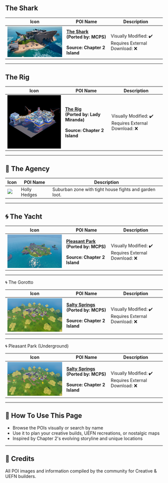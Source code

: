 ##  The Shark

| Icon | POI Name | Description |
|------|----------|-------------|
|  <img src=".assets/landscape_comp (4).jpeg" width="256"/> | **[The Shark](https://github.com/MechanicPlaysFR/Fortnite-UEFN-POIs/blob/956e1038012592e78999e295cd15c5c06c5f44ec/SpawnerTexts/The%20Shark.txt)**<br>**(Ported by: MCPS)**<br><br>**Source: Chapter 2 Island** | Visually Modified: ✔️<br>Requires External Download: ❌|
---

## The Rig

| Icon | POI Name | Description |
|------|----------|-------------|
| <img src=".assets/rig.png" width="256"/> | **[The Rig](https://github.com/MechanicPlaysFR/Fortnite-UEFN-POIs/blob/cb0dc65038548b71f77cfc253d087ac1f93ed8e2/SpawnerTexts/rig.txt)**<br>**(Ported by: Lady Miranda)**<br><br>**Source: Chapter 2 Island** | Visually Modified: ✔️<br>Requires External Download: ❌|
---

## 🧱 The Agency

| Icon | POI Name | Description |
|------|----------|-------------|
| <img src=".assets/Holly_Hedges.png" width="256"/> | Holly Hedges | Suburban zone with tight house fights and garden loot. |


---
## 🌀 The Yacht

| Icon | POI Name | Description |
|------|----------|-------------|
| <img src=".assets/ScreenShot00005.png" width="256"/> | **[Pleasant Park](https://github.com/MechanicPlaysFR/Fortnite-UEFN-POIs/blob/edbbe16a50d9cf4af4780b12cd3869701075b054/SpawnerTexts/Pleasent%20Park%20CH%202.txt)**<br>**(Ported by: MCPS)**<br><br>**Source: Chapter 2 Island** | Visually Modified: ✔️<br>Requires External Download: ❌|
---
🌀 The Gorotto

| Icon | POI Name | Description |
|------|----------|-------------|
| <img src=".assets/ScreenShot00007.png" width="256"/> | **[Salty Springs](https://github.com/MechanicPlaysFR/Fortnite-UEFN-POIs/blob/f7b7d364ef6984f3e442d705d3467c7c77428a42/SpawnerTexts/Salty%20Springs%20CH%202.txt)**<br>**(Ported by: MCPS)**<br><br>**Source: Chapter 2 Island** | Visually Modified: ✔️<br>Requires External Download: ❌|
---
🌀 Pleasant Park (Underground)

| Icon | POI Name | Description |
|------|----------|-------------|
| <img src=".assets/ScreenShot00007.png" width="256"/> | **[Salty Springs](https://github.com/MechanicPlaysFR/Fortnite-UEFN-POIs/blob/f7b7d364ef6984f3e442d705d3467c7c77428a42/SpawnerTexts/Salty%20Springs%20CH%202.txt)**<br>**(Ported by: MCPS)**<br><br>**Source: Chapter 2 Island** | Visually Modified: ✔️<br>Requires External Download: ❌|
---
## 🔧 How To Use This Page

- Browse the POIs visually or search by name  
- Use it to plan your creative builds, UEFN recreations, or nostalgic maps  
- Inspired by Chapter 2's evolving storyline and unique locations

---

## 🧾 Credits

All POI images and information compiled by the community for Creative & UEFN builders.
